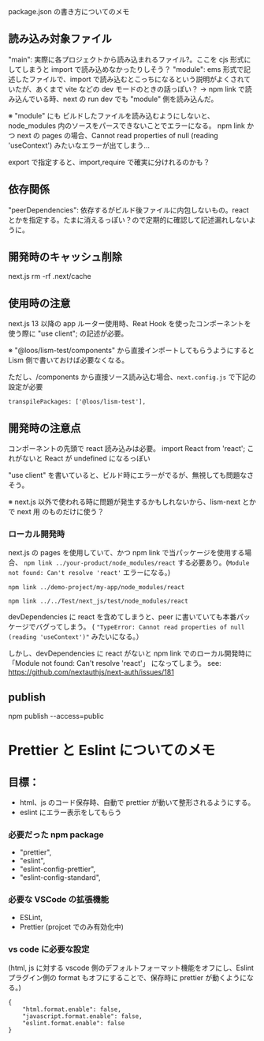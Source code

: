 package.json の書き方についてのメモ

## 読み込み対象ファイル

"main": 実際に各プロジェクトから読み込まれるファイル?。ここを cjs 形式にしてしまうと import で読み込めなかったりしそう？
"module": ems 形式で記述したファイルで、import で読み込むとこっちになるという説明がよくされていたが、あくまで vite などの dev モードのときの話っぽい？
→ npm link で読み込んでいる時、next の run dev でも "module" 側を読み込んだ。

※ "module" にも ビルドしたファイルを読み込むようにしないと、node_modules 内のソースをパースできないことでエラーになる。
npm link かつ next の pages の場合、Cannot read properties of null (reading 'useContext') みたいなエラーが出てしまう...

export で指定すると、import,require で確実に分けれるのかも？

## 依存関係

"peerDependencies": 依存するがビルド後ファイルに内包しないもの。react とかを指定する。たまに消えるっぽい？ので定期的に確認して記述漏れしないように。

## 開発時のキャッシュ削除

next.js
rm -rf .next/cache

## 使用時の注意

next.js 13 以降の app ルーター使用時、Reat Hook を使ったコンポーネントを使う際に "use client"; の記述が必要。

※ "@loos/lism-test/components" から直接インポートしてもらうようにすると Lism 側で書いておけば必要なくなる。

ただし、/components から直接ソース読み込む場合、`next.config.js` で下記の設定が必要

```
transpilePackages: ['@loos/lism-test'],
```

## 開発時の注意点

コンポーネントの先頭で react 読み込みは必要。
import React from 'react';
これがないと React が undefined になるっぽい

"use client" を書いていると、ビルド時にエラーがでるが、無視しても問題なさそう。

※ next.js 以外で使われる時に問題が発生するかもしれないから、lism-next とかで next 用 のものだけに使う？

### ローカル開発時

next.js の pages を使用していて、かつ npm link で当パッケージを使用する場合、
`npm link ../your-product/node_modules/react`
する必要あり。(`Module not found: Can't resolve 'react'` エラーになる。)

```
npm link ../demo-project/my-app/node_modules/react

npm link ../../Test/next_js/test/node_modules/react
```

devDependencies に react を含めてしまうと、peer に書いていても本番パッケージでバグってしまう。
( `"TypeError: Cannot read properties of null (reading 'useContext')"` みたいになる。）

しかし、devDependencies に react がないと npm link でのローカル開発時に 「Module not found: Can't resolve 'react'」 になってしまう。
see: https://github.com/nextauthjs/next-auth/issues/181

## publish

npm publish --access=public

# Prettier と Eslint についてのメモ

## 目標：

-   html、js のコード保存時、自動で prettier が動いて整形されるようにする。
-   eslint にエラー表示をしてもらう

### 必要だった npm package

-   "prettier",
-   "eslint",
-   "eslint-config-prettier",
-   "eslint-config-standard",

### 必要な VSCode の拡張機能

-   ESLint,
-   Prettier (projcet でのみ有効化中)

### vs code に必要な設定

(html, js に対する vscode 側のデフォルトフォーマット機能をオフにし、Eslint プラグイン側の format もオフにすることで、保存時に prettier が動くようになる。)

```
{
	"html.format.enable": false,
	"javascript.format.enable": false,
	"eslint.format.enable": false
}
```

